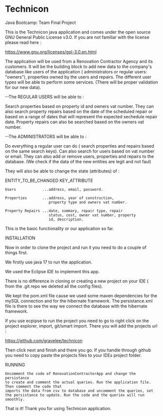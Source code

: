 # Technicon
Java Bootcamp: Team Final Project

This is the Technicon java application and comes under the 
open source GNU General Public License v3.0. If you are not 
familiar with the license please read here :

https://www.gnu.org/licenses/gpl-3.0.en.html

The application will be used from a Renovation Contractor 
Agency and its customers. It will be the building block to 
add new data to the company's database like users of the 
application ( administrators or regular users: "owners"), 
properties owned by the users and repairs. The different
user types will be able to perform some services. (There 
will be proper validation for our new data). 


--The REGULAR USERS will be able to :

Search properties based on property id and owners vat number.
They can also search property repairs based on the date of the
scheduled repair or based on a range of dates that will
represent the expected sechedule repair date. Property repairs
can also be searched based on the owners vat number.


--The ADMINISTRATORS will be able to :

Do everything a regular user can do ( search properties and 
repairs based on the same search keys). Can also search for 
users based on vat number or email. They can also add or
remove users, properties and repairs to the database. (We 
check if the data of the new entities are legit and not faul)

They will also be able to change the state (attributes) of :

ENTITY_TO_BE_CHANGED    KEY_ATTRIBUTE

    Users            ...address, email, password.
    
    Properties       ...address, year of construction, 
                        property type and owners vat number.
                       
    Property Repairs ...date, summary, repair type, repair 
                        status, cost, owner vat number, property 
                        id, description.
    
This is the basic functionality or our application so far.


INSTALLATION

Now in order to clone the project and run it you need to do a 
couple of things first.


   We firstly use java 17 to run the application.
   
   We used the Eclipse IDE to implement this app.
   
   There is no difference in cloning or creating a new project
   on your IDE ( from the .git repo we deleted all the config 
   files).
   
   We kept the pom.xml file cause we used some maven dependencies 
   for the mySQL connection and for the hibernate framework. The 
   persistance.xml file is there to see the way we connect the
   database with the hibernate framework.
   
   If you use ecpipse to run the project you need to go to right
   click on the project explorer, import, git/smart import. There
   you will add the projects url : 
   
   https://github.com/gravelee/technicon
   
   Then click next and finish and there you go. If you handle 
   through github you need to copy paste the projects files to your 
   IDEs project folder.
   
   
RUNNING

	Uncomment the code of RenovationContractorApp and change the persistance
	to create and comment the actual queries. Run the application file. Then comment the code that
	imports the data from csv to database and uncomment the queries, set
	the persistance to update. Run the code and the queries will run smoothly.


That is it! Thank you for using Technicon application.



